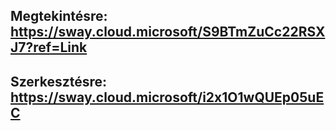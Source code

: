 ## Megtekintésre: https://sway.cloud.microsoft/S9BTmZuCc22RSXJ7?ref=Link
## Szerkesztésre: https://sway.cloud.microsoft/i2x1O1wQUEp05uEC
